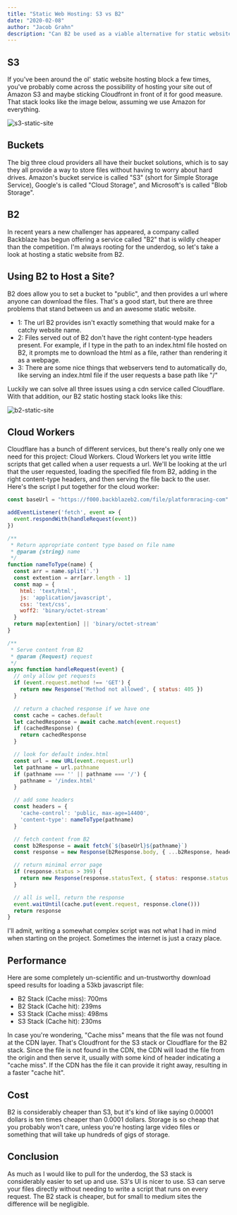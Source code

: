 ```yaml
---
title: "Static Web Hosting: S3 vs B2"
date: "2020-02-08"
author: "Jacob Grahn"
description: "Can B2 be used as a viable alternative for static website hosting?"
---
```


## S3
If you've been around the ol' static website hosting block a few times, you've
probably come across the possibility of hosting your site out of Amazon S3 and
maybe sticking Cloudfront in front of it for good measure. That stack looks
like the image below, assuming we use Amazon for everything.

![s3-static-site](s3-static-site.png)

## Buckets
The big three cloud providers all have their bucket solutions, which is to say
they all provide a way to store files without having
to worry about hard drives. Amazon's bucket service is called "S3" (short for
Simple Storage Service), Google's is called "Cloud Storage", and Microsoft's
is called "Blob Storage".

## B2
In recent years a new challenger has appeared, a
company called Backblaze has begun offering a service called "B2" that is wildly
cheaper than the competition. I'm always rooting for the underdog, so let's
take a look at hosting a static website from B2.

## Using B2 to Host a Site?
B2 does allow you to set a bucket to "public", and then provides a url where
anyone can download the files. That's a good start, but there are three problems
that stand between us and an awesome static website.
- 1: The url B2 provides isn't exactly something that would make for a catchy
website name.
- 2: Files served out of B2 don't have the right content-type headers present.
For example, if I type in the path to an index.html file hosted on B2, it
prompts me to download the html as a file, rather than rendering it as a
webpage.
- 3: There are some nice things that webservers tend to automatically do, like
serving an index.html file if the user requests a base path like "/"

Luckily we can solve all three issues using a cdn service called Cloudflare.
With that addition, our B2 static hosting stack looks like this:

![b2-static-site](b2-static-site.png)

## Cloud Workers
Cloudflare has a bunch of different services, but there's really only one we
need for this project: Cloud Workers. Cloud Workers let you write little
scripts that get called when a user requests a url. We'll be looking at the
url that the user requested, loading the specified file from B2, adding in
the right content-type headers, and then serving the file back to the user.
Here's the script I put together for the cloud worker:
```javascript
const baseUrl = "https://f000.backblazeb2.com/file/platformracing-com"

addEventListener('fetch', event => {
  event.respondWith(handleRequest(event))
})

/**
 * Return appropriate content type based on file name
 * @param {string} name
 */
function nameToType(name) {
  const arr = name.split('.')
  const extention = arr[arr.length - 1]
  const map = {
    html: 'text/html',
    js: 'application/javascript',
    css: 'text/css',
    woff2: 'binary/octet-stream'
  }
  return map[extention] || 'binary/octet-stream'
}

/**
 * Serve content from B2
 * @param {Request} request
 */
async function handleRequest(event) {
  // only allow get requests
  if (event.request.method !== 'GET') {
    return new Response('Method not allowed', { status: 405 })
  }

  // return a chached response if we have one
  const cache = caches.default
  let cachedResponse = await cache.match(event.request)
  if (cachedResponse) {
    return cachedResponse
  }

  // look for default index.html
  const url = new URL(event.request.url)
  let pathname = url.pathname
  if (pathname === '' || pathname === '/') {
    pathname = '/index.html'
  }

  // add some headers
  const headers = {
    'cache-control': 'public, max-age=14400',
    'content-type': nameToType(pathname)
  }

  // fetch content from B2
  const b2Response = await fetch(`${baseUrl}${pathname}`)
  const response = new Response(b2Response.body, { ...b2Response, headers })

  // return minimal error page
  if (response.status > 399) {
    return new Response(response.statusText, { status: response.status })
  }

  // all is well, return the response
  event.waitUntil(cache.put(event.request, response.clone()))
  return response
}
```

I'll admit, writing a somewhat complex script was not what I had in mind when starting on the project. Sometimes the internet is just a crazy place.

## Performance
Here are some completely un-scientific and un-trustworthy download speed results
for loading a 53kb javascript file:
- B2 Stack (Cache miss): 700ms
- B2 Stack (Cache hit): 239ms
- S3 Stack (Cache miss): 498ms
- S3 Stack (Cache hit): 230ms

In case you're wondering, "Cache miss" means that the file was not found at the
CDN layer. That's Cloudfront for the S3 stack or Cloudflare for the B2 stack.
Since the file is not found in the CDN, the CDN will load the file from the
origin and then serve it, usually with some kind of header indicating a
"cache miss". If the CDN has the file
it can provide it right away, resulting in a faster "cache hit".

## Cost
B2 is considerably cheaper than S3, but it's kind of like saying 0.00001 dollars
is ten times cheaper than 0.0001 dollars. Storage is so cheap that you probably won't care,
unless you're hosting large video files or something that will take up hundreds
of gigs of storage.

## Conclusion
As much as I would like to pull for the underdog, the S3 stack is considerably
easier to set up and use. S3's UI is nicer to use. S3 can serve your files
directly without needing to write a script that runs on every request.
The B2 stack is cheaper, but for small to medium sites the difference will be
negligible.
